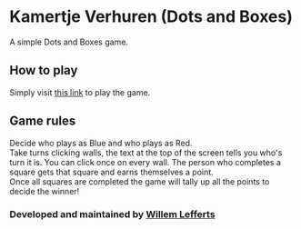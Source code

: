 ﻿# Kamertje Verhuren (Dots and Boxes)
A simple Dots and Boxes game.

## How to play
Simply visit [this link](https://wlefferts.github.io/KamertjeVerhuren/) to play the game.  

## Game rules
Decide who plays as Blue and who plays as Red.  
Take turns clicking walls, the text at the top of the screen tells you who's turn it is. You can click once on every wall. The person who completes a square gets that square and earns themselves a point.  
Once all squares are completed the game will tally up all the points to decide the winner!

### Developed and maintained by [Willem Lefferts](https://github.com/WLefferts)
